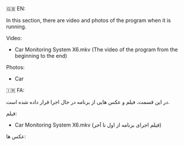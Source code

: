 🇬🇧 EN:

In this section, there are video and photos of the program when it is running.

Video:
+ Car Monitoring System X6.mkv (The video of the program from the beginning to the end)

Photos:
+ Car

🇮🇷 FA:

در این قسمت، فیلم و عکس هایی از برنامه در حال اجرا قرار داده شده است.

فیلم:
+ Car Monitoring System X6.mkv (فیلم اجرای برنامه از اول تا آخر)

عکس ها:
